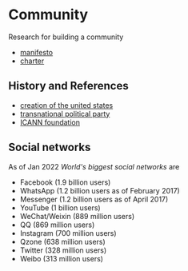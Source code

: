 # Community

Research for building a community

* [manifesto](https://www.merriam-webster.com/dictionary/manifesto)
* [charter](https://www.merriam-webster.com/dictionary/charter)

## History and References
* [creation of the united states](https://www.loc.gov/exhibits/creating-the-united-states/formation-of-political-parties.html)
* [transnational political party](https://en.wikipedia.org/wiki/Transnational_political_party)
* [ICANN foundation](https://www.icann.org/)

## Social networks

As of Jan 2022 *World's biggest social networks* are
- Facebook (1.9 billion users)
- WhatsApp (1.2 billion users as of February 2017)
- Messenger (1.2 billion users as of April 2017)
- YouTube (1 billion users)
- WeChat/Weixin (889 million users)
- QQ (869 million users)
- Instagram (700 million users)
- Qzone (638 million users)
- Twitter (328 million users)
- Weibo (313 million users)
